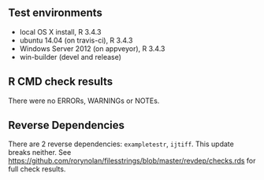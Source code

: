 ## Test environments
* local OS X install, R 3.4.3
* ubuntu 14.04 (on travis-ci), R 3.4.3
* Windows Server 2012 (on appveyor), R 3.4.3
* win-builder (devel and release)

## R CMD check results
There were no ERRORs, WARNINGs or NOTEs.

## Reverse Dependencies
There are 2 reverse dependencies: `exampletestr`, `ijtiff`. This update breaks neither. See https://github.com/rorynolan/filesstrings/blob/master/revdep/checks.rds for full check results.
